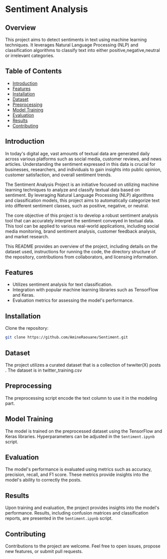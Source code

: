 # Sentiment Analysis

## Overview

This project aims to detect sentiments in text using machine learning techniques. It leverages Natural Language Processing (NLP) and classification algorithms to classify text into either positive,negative,neutral or irrelevant categories.

## Table of Contents

- [Introduction](#introduction)
- [Features](#features)
- [Installation](#installation)
- [Dataset](#dataset)
- [Preprocessing](#preprocessing)
- [Model Training](#model-training)
- [Evaluation](#evaluation)
- [Results](#results)
- [Contributing](#contributing)

## Introduction

In today's digital age, vast amounts of textual data are generated daily across various platforms such as social media, customer reviews, and news articles. Understanding the sentiment expressed in this data is crucial for businesses, researchers, and individuals to gain insights into public opinion, customer satisfaction, and overall sentiment trends.

The Sentiment Analysis Project is an initiative focused on utilizing machine learning techniques to analyze and classify textual data based on sentiment. By leveraging Natural Language Processing (NLP) algorithms and classification models, this project aims to automatically categorize text into different sentiment classes, such as positive, negative, or neutral.

The core objective of this project is to develop a robust sentiment analysis tool that can accurately interpret the sentiment conveyed in textual data. This tool can be applied to various real-world applications, including social media monitoring, brand sentiment analysis, customer feedback analysis, and market research.

This README provides an overview of the project, including details on the dataset used, instructions for running the code, the directory structure of the repository, contributions from collaborators, and licensing information.
## Features

- Utilizes sentiment analysis for text classification.
- Integration with popular machine learning libraries such as TensorFlow and Keras.
- Evaluation metrics for assessing the model's performance.

## Installation
Clone the repository:

```bash
git clone https://github.com/AmineRaouane/Sentiment.git
```


## Dataset

The project utilizes a curated dataset that is a collection of twwiter(X) posts . The dataset is in twitter_training.csv

## Preprocessing

The preprocessing script encode the text column to use it in the modeling part.

## Model Training

The model is trained on the preprocessed dataset using the TensorFlow and Keras libraries. Hyperparameters can be adjusted in the `Sentiment.ipynb` script.

## Evaluation

The model's performance is evaluated using metrics such as accuracy, precision, recall, and F1 score. These metrics provide insights into the model's ability to correctly the posts.

## Results

Upon training and evaluation, the project provides insights into the model's performance. Results, including confusion matrices and classification reports, are presented in the `Sentiment.ipynb` script.

## Contributing

Contributions to the project are welcome. Feel free to open issues, propose new features, or submit pull requests.

